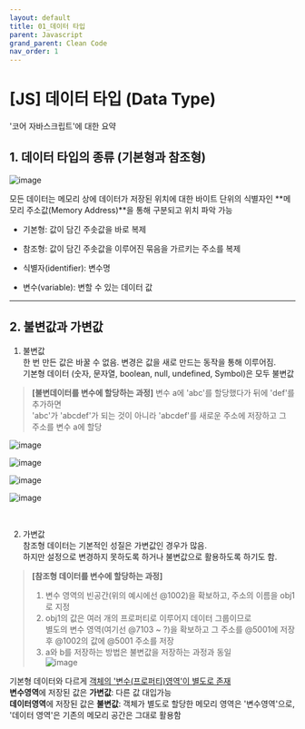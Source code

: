 ```yaml
---
layout: default
title: 01_데이터 타입
parent: Javascript
grand_parent: Clean Code
nav_order: 1
---
```


# [JS] 데이터 타입 (Data Type)  

'코어 자바스크립트'에 대한 요약


## 1. 데이터 타입의 종류 (기본형과 참조형)  

![image](https://user-images.githubusercontent.com/44853626/232789732-716d3725-27fe-4594-b021-3a53031888ea.png)  

모든 데이터는 메모리 상에 데이터가 저장된 위치에 대한 바이트 단위의 식별자인 **메모리 주소값(Memory Address)**을 통해 구분되고 위치 파악 가능  


- 기본형: 값이 담긴 주솟값을 바로 복제  
- 참조형: 값이 담긴 주솟값을 이루어진 묶음을 가르키는 주소를 복제  


- 식별자(identifier): 변수명  
- 변수(variable): 변할 수 있는 데이터 값  

<hr/>

## 2. 불변값과 가변값  

1) 불변값  
한 번 만든 값은 바꿀 수 없음. 변경은 값을 새로 만드는 동작을 통해 이루어짐.  
기본형 데이터 (숫자, 문자열, boolean, null, undefined, Symbol)은 모두 불변값  

<div class="code-example" markdown="1">

> **[불변데이터를 변수에 할당하는 과정]**
> 변수 a에 'abc'를 할당했다가 뒤에 'def'를 추가하면  
> 'abc'가 'abcdef'가 되는 것이 아니라 'abcdef'를 새로운 주소에 저장하고 그 주소를 변수 a에 할당  

![image](https://user-images.githubusercontent.com/44853626/233761087-301f0a2a-f1c8-4380-a14e-d84750c95e10.png)  

![image](https://user-images.githubusercontent.com/44853626/233761267-fadbaa81-4477-4271-835d-7e7680131dca.png)  

![image](https://user-images.githubusercontent.com/44853626/233761116-6e561cd2-92fc-4655-9df1-933f5b4fc1e1.png)  

![image](https://user-images.githubusercontent.com/44853626/233761135-dd307cd9-0fbc-49bd-a8d5-99f9ac6344f0.png)  

</div>
<br/>

2) 가변값  
참조형 데이터는 기본적인 성질은 가변값인 경우가 많음.  
하지만 설정으로 변경하지 못하도록 하거나 불변값으로 활용하도록 하기도 함.  

> **[참조형 데이터를 변수에 할당하는 과정]**  
> 1) 변수 영역의 빈공간(위의 예시에선 @1002)을 확보하고, 주소의 이름을 obj1로 지정  
> 2) obj1의 값은 여러 개의 프로퍼티로 이루어지 데이터 그룹이므로  
>    별도의 변수 영역(여기선 @7103 ~ ?)을 확보하고 그 주소를 @5001에 저장 후 @1002의 값에 @5001 주소를 저장  
> 3) a와 b를 저장하는 방법은 불변값을 저장하는 과정과 동일  
![image](https://user-images.githubusercontent.com/44853626/233093071-88820657-a6f6-4164-b854-ce89a4a40b01.png)  

기본형 데이터와 다르게 <u>객체의 '변수(프로퍼티)영역'이 별도로 존재</u>  
**변수영역**에 저장된 값은 **가변값**: 다른 값 대입가능  
**데이터영역**에 저장된 값은 **불변값**: 객체가 별도로 할당한 메모리 영역은 '변수영역'으로, '데이터 영역'은 기존의 메모리 공간은 그대로 활용함  
